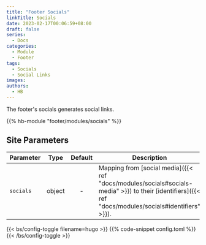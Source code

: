```yaml
---
title: "Footer Socials"
linkTitle: Socials
date: 2023-02-17T00:06:59+08:00
draft: false
series:
  - Docs
categories:
  - Module
  - Footer
tags:
  - Socials
  - Social Links
images:
authors:
  - HB
---
```


The footer's socials generates social links.

<!--more-->

{{% hb-module "footer/modules/socials" %}}

## Site Parameters

| Parameter |  Type  | Default | Description                                     |
| --------- | :----: | :-----: | ----------------------------------------------- |
| `socials` | object |    -    | Mapping from [social media]({{< ref "docs/modules/socials#socials-media" >}}) to their [identifiers]({{< ref "docs/modules/socials#identifiers" >}}). |

{{< bs/config-toggle filename=hugo >}}
{{% code-snippet config.toml %}}
{{< /bs/config-toggle >}}
